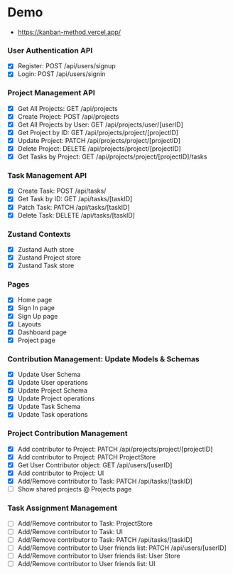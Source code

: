 # Demo

 - https://kanban-method.vercel.app/


### User Authentication API

- [x] Register: POST /api/users/signup
- [x] Login: POST /api/users/signin

### Project Management API

- [x] Get All Projects: GET /api/projects
- [x] Create Project: POST /api/projects
- [x] Get All Projects by User: GET /api/projects/user/[userID]
- [x] Get Project by ID: GET /api/projects/project/[projectID]
- [x] Update Project: PATCH /api/projects/project/[projectID]
- [x] Delete Project: DELETE /api/projects/project/[projectID]
- [x] Get Tasks by Project: GET /api/projects/project/[projectID]/tasks

### Task Management API

- [x] Create Task: POST /api/tasks/
- [x] Get Task by ID: GET /api/tasks/[taskID]
- [x] Patch Task: PATCH /api/tasks/[taskID]
- [x] Delete Task: DELETE /api/tasks/[taskID]

### Zustand Contexts

- [x] Zustand Auth store
- [x] Zustand Project store
- [x] Zustand Task store

### Pages

- [x] Home page
- [x] Sign In page
- [x] Sign Up page
- [x] Layouts
- [x] Dashboard page
- [x] Project page

### Contribution Management: Update Models & Schemas

- [x] Update User Schema
- [x] Update User operations
- [x] Update Project Schema
- [x] Update Project operations
- [x] Update Task Schema
- [x] Update Task operations

### Project Contribution Management

- [x] Add contributor to Project: PATCH /api/projects/project/[projectID]
- [x] Add contributor to Project: PATCH ProjectStore
- [x] Get User Contributor object: GET /api/users/[userID]
- [x] Add contributor to Project: UI
- [x] Add/Remove contributor to Task: PATCH /api/tasks/[taskID]
- [ ] Show shared projects @ Projects page

### Task Assignment Management

- [ ] Add/Remove contributor to Task: ProjectStore
- [ ] Add/Remove contributor to Task: UI
- [ ] Add/Remove contributor to Task: PATCH /api/tasks/[taskID]
- [ ] Add/Remove contributor to User friends list: PATCH /api/users/[userID]
- [ ] Add/Remove contributor to User friends list: User Store
- [ ] Add/Remove contributor to User friends list: UI
